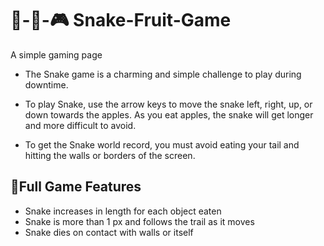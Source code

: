 # 🐍-🍎-🎮	Snake-Fruit-Game
A simple gaming page

* The Snake game is a charming and simple challenge to play during downtime.

* To play Snake, use the arrow keys to move the snake left, right, up, or down towards the apples. As you eat apples, the snake will get longer and more difficult to avoid.

* To get the Snake world record, you must avoid eating your tail and hitting the walls or borders of the screen.

## 🎯Full Game Features

* Snake increases in length for each object eaten
* Snake is more than 1 px and follows the trail as it moves
* Snake dies on contact with walls or itself

